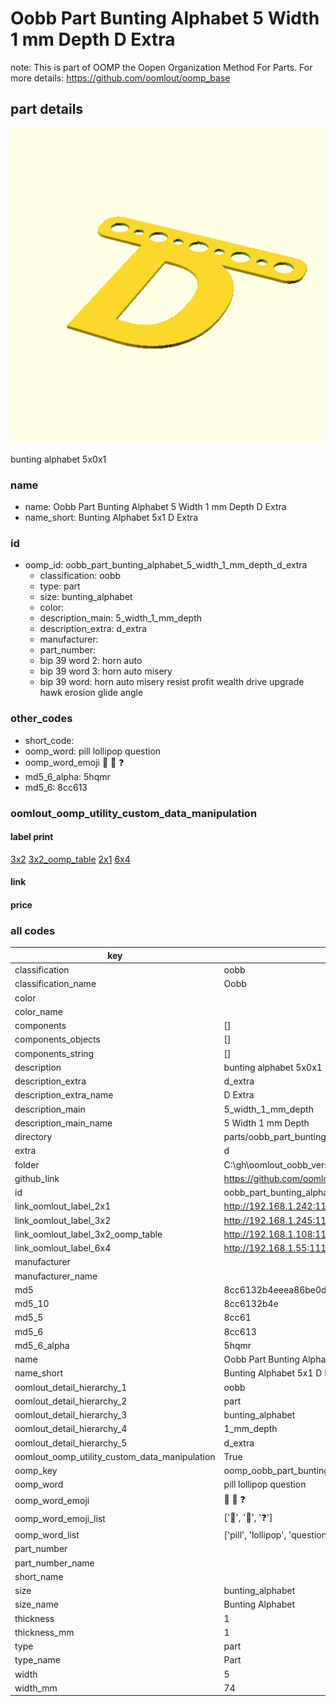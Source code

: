 # Oobb Part Bunting Alphabet 5 Width 1 mm Depth D Extra  

note: This is part of OOMP the Oopen Organization Method For Parts. For more details: https://github.com/oomlout/oomp_base

##  part details
  

[![](3dpr.png)](3dpr.png)

bunting alphabet 5x0x1



### name
* name: Oobb Part Bunting Alphabet 5 Width 1 mm Depth D Extra
* name_short: Bunting Alphabet 5x1 D Extra
### id
* oomp_id: oobb_part_bunting_alphabet_5_width_1_mm_depth_d_extra
  * classification: oobb
  * type: part
  * size: bunting_alphabet
  * color: 
  * description_main: 5_width_1_mm_depth
  * description_extra: d_extra
  * manufacturer: 
  * part_number: 
  * bip 39 word 2: horn auto
  * bip 39 word 3: horn auto misery
  * bip 39 word: horn auto misery resist profit wealth drive upgrade hawk erosion glide angle

### other_codes
* short_code: 
* oomp_word: pill lollipop question
* oomp_word_emoji :pill: :lollipop: :question:
* md5_6_alpha: 5hqmr
* md5_6: 8cc613






### oomlout_oomp_utility_custom_data_manipulation
#### label print
[3x2](http://192.168.1.245:1112/?label=oomp%205hqmr)
[3x2_oomp_table](http://192.168.1.108:1112/?label=oomp%205hqmr)
[2x1](http://192.168.1.242:1112/?label=oomp%205hqmr)
[6x4](http://192.168.1.55:1112/?label=oomp%205hqmr)    

#### link

                              

#### price







### all codes 
| key | value |  
| --- | --- |  
| classification | oobb |  
| classification_name | Oobb |  
| color |  |  
| color_name |  |  
| components | [] |  
| components_objects | [] |  
| components_string | [] |  
| description | bunting alphabet 5x0x1 |  
| description_extra | d_extra |  
| description_extra_name | D Extra |  
| description_main | 5_width_1_mm_depth |  
| description_main_name | 5 Width 1 mm Depth |  
| directory | parts/oobb_part_bunting_alphabet_5_width_1_mm_depth_d_extra |  
| extra | d |  
| folder | C:\gh\oomlout_oobb_version_4_generated_parts\things\oobb_part_bunting_alphabet_5_width_1_mm_depth_d_extra |  
| github_link | https://github.com/oomlout/oomlout_oomp_part_src/tree/main/parts/oobb_part_bunting_alphabet_5_width_1_mm_depth_d_extra |  
| id | oobb_part_bunting_alphabet_5_width_1_mm_depth_d_extra |  
| link_oomlout_label_2x1 | http://192.168.1.242:1112/?label=oomp%205hqmr |  
| link_oomlout_label_3x2 | http://192.168.1.245:1112/?label=oomp%205hqmr |  
| link_oomlout_label_3x2_oomp_table | http://192.168.1.108:1112/?label=oomp%205hqmr |  
| link_oomlout_label_6x4 | http://192.168.1.55:1112/?label=oomp%205hqmr |  
| manufacturer |  |  
| manufacturer_name |  |  
| md5 | 8cc6132b4eeea86be0d5eb771b43e36c |  
| md5_10 | 8cc6132b4e |  
| md5_5 | 8cc61 |  
| md5_6 | 8cc613 |  
| md5_6_alpha | 5hqmr |  
| name | Oobb Part Bunting Alphabet 5 Width 1 mm Depth D Extra |  
| name_short | Bunting Alphabet 5x1 D Extra |  
| oomlout_detail_hierarchy_1 | oobb |  
| oomlout_detail_hierarchy_2 | part |  
| oomlout_detail_hierarchy_3 | bunting_alphabet |  
| oomlout_detail_hierarchy_4 | 1_mm_depth |  
| oomlout_detail_hierarchy_5 | d_extra |  
| oomlout_oomp_utility_custom_data_manipulation | True |  
| oomp_key | oomp_oobb_part_bunting_alphabet_5_width_1_mm_depth_d_extra |  
| oomp_word | pill lollipop question |  
| oomp_word_emoji | :pill: :lollipop: :question: |  
| oomp_word_emoji_list | [':pill:', ':lollipop:', ':question:'] |  
| oomp_word_list | ['pill', 'lollipop', 'question'] |  
| part_number |  |  
| part_number_name |  |  
| short_name |  |  
| size | bunting_alphabet |  
| size_name | Bunting Alphabet |  
| thickness | 1 |  
| thickness_mm | 1 |  
| type | part |  
| type_name | Part |  
| width | 5 |  
| width_mm | 74 |  
